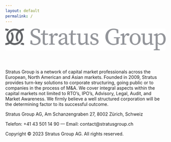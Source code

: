 ```yaml
---
layout: default
permalink: /
---
```


<header>
	<img id="logo" src="/logo.svg">
</header>

Stratus Group is a network of capital market professionals across the European, North American and Asian markets. Founded in 2009, Stratus provides turn-key solutions to corporate structuring, going public or to companies in the process of M&A. We cover integral aspects within the capital markets not limited to RTO’s, IPO’s, Advisory, Legal, Audit, and Market Awareness. We firmly believe a well structured corporation will be the determining factor to its successful outcome.

<footer>
	<p>Stratus Group AG, Am Schanzengraben 27, 8002 Zürich, Schweiz</p>
	<p>Telefon: +41 43 501 14 90 — Email: contact@stratusgroup.ch</p>
	<p>Copyright © 2023 Stratus Group AG. All rights reserved.</p>
</footer>
